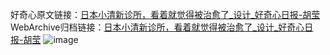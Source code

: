 好奇心原文链接：[日本小清新诊所，看着就觉得被治愈了_设计_好奇心日报-胡莹](https://www.qdaily.com/articles/3063.html)
WebArchive归档链接：[日本小清新诊所，看着就觉得被治愈了_设计_好奇心日报-胡莹](http://web.archive.org/web/20180922191400/http://www.qdaily.com:80/articles/3063.html)
![image](http://ww3.sinaimg.cn/large/007d5XDply1g3v6m10tjrj30u05ks7wh)